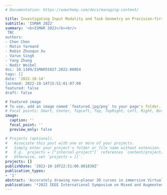 ```yaml
---
# Documentation: https://wowchemy.com/docs/managing-content/

title: Investigating Input Modality and Task Geometry on Precision–first 3D Drawing in Virtual Reality
subtitle: 'ISMAR 2022'
summary: '<b>ISMAR 2022</b><br/>
 TBC
authors:
- Chen Chen
- Matin Yarmand
- Robin Zhuoqun Xu
- Varun Singh
- Yang Zhang
- Nadir Weibel
doi: 10.1109/ISMAR55827.2022.00054
tags: []
date: '2022-10-14'
lastmod: 2022-10-14T15:51:01-07:00
featured: false
draft: false

# Featured image
# To use, add an image named `featured.jpg/png` to your page's folder.
# Focal points: Smart, Center, TopLeft, Top, TopRight, Left, Right, BottomLeft, Bottom, BottomRight.
image:
  caption: ''
  focal_point: ''
  preview_only: false

# Projects (optional).
#   Associate this post with one or more of your projects.
#   Simply enter your project's folder or file name without extension.
#   E.g. `projects = ["internal-project"]` references `content/project/deep-learning/index.md`.
#   Otherwise, set `projects = []`.
projects: []
publishDate: '2022-10-10T22:51:00.801838Z'
publication_types:
- '1'
abstract: 'Accurately drawing non–planar 3D curves in immersive Virtual Reality (VR) is indispensable for many precise 3D tasks. However, due to lack of physical support, limited depth perception, and the non–planar nature of 3D curves, it is challenging to adjust mid–air strokes to achieve high precision. Instead of creating new interaction techniques, we investigated how task geometric shapes and input modalities affect precision–first drawing performance in a within–subject study (n = 12) focusing on 3D target tracing in commercially available VR headsets. We found that compared to using bare hands, VR controllers and pens yield nearly 30% of precision gain, and that the tasks with large curvature, forward–backward or left–right orientations perform best. We finally discuss opportunities for designing novel interaction techniques for precise 3D drawing. We believe that our work will benefit future research aiming to create usable toolboxes for precise 3D drawing.'
publication: '*2022 IEEE International Symposium on Mixed and Augmented Reality Adjunct (ISMAR), October 17–21, 2022, Singapore*'
---
```

